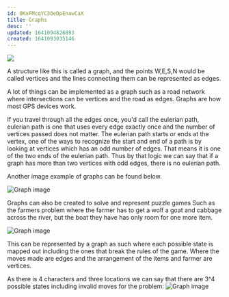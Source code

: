 ```yaml
---
id: 0KnFMcqYC3OeDpEnawCaX
title: Graphs
desc: ''
updated: 1641094826893
created: 1641093035146
---
```


<img src='https://g.gravizo.com/svg?
 digraph G {
   w -> n;
   w -> n;
   w -> s;
   w -> s;
   w -> e;
   e -> n;
   e -> s;
 }
'/>

A structure like this is called a graph, and the points W,E,S,N would be called vertices and the lines connecting them can be represented as edges.

A lot of things can be implemented as a graph such as a road network where intersections can be vertices and the road as edges. Graphs are how most GPS devices work.

If you travel through all the edges once, you'd call the eulerian path, eulerian path is one that uses every edge exactly once and the number of vertices passed does not matter. The eulerian path starts or ends at the vertex, one of the ways to recognize the start and end of a path is by looking at vertices which has an odd number of edges. That means it is one of the two ends of the eulerian path. Thus by that logic we can say that if a graph has more than two vertices with odd edges, there is no eulerian path.

Another image example of graphs can be found below.

![Graph image](https://miro.medium.com/max/2000/1*HpYMnHjGZWmH9NKRG05lAg.jpeg)

Graphs can also be created to solve and represent puzzle games
Such as the farmers problem where the farmer has to get a wolf a goat and cabbage across the river, but the boat they have has only room for one more item.

![Graph image](https://mark-borg.github.io/img/posts/farmer-wolf-goat-cabbage.png)

This can be represented by a graph as such where each possible state is mapped out including the ones that break the rules of the game. Where the moves made are edges and the arrangement of the items and farmer are vertices.

As there is 4 characters and three locations we can say that there are 3^4 possible states including invalid moves for the problem:
![Graph image](http://4.bp.blogspot.com/-HzVCfEjokqg/UVqLVGFtsWI/AAAAAAAAAK8/pxdT7T7xCPQ/s1600/Drawing2.png)
